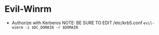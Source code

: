 # Evil-Winrm #

- Authorize with Kerberos NOTE: BE SURE TO EDIT /etc/krb5.conf
`evil-wimrm -i $DC_DOMAIN -r $DOMAIN`
